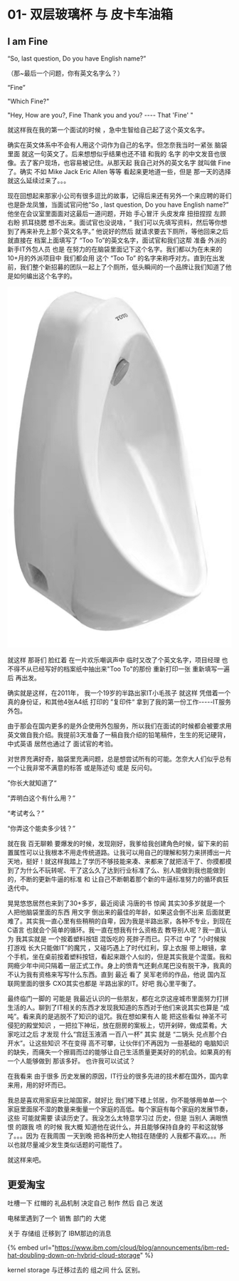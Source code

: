 # 01- 双层玻璃杯 与 皮卡车油箱

## I am Fine

“So, last question, Do you have English name?”

（那\~最后一个问题，你有英文名字么？）

“Fine”

"Which Fine?"

"Hey, How are you?,  Fine Thank you and you?  ---- That 'Fine' "

就这样我在我的第一个面试的时候 ，急中生智给自己起了这个英文名字。

确实在英文体系中不会有人用这个词作为自己的名字。但怎奈我当时一紧张 脑袋里面 就这一句英文了。后来想想似乎结果也还不错 和我的 名字 的中文发音也很像。去了客户现场，也容易被记住。从那天起 我自己对外的英文名字 就叫做 Fine了。确实 不如 Mike Jack Eric  Allen 等等 看起来更地道一些，但是 那一天的选择 就这么延续过来了。。。



现在回想起来那家小公司有很多逗比的故事，记得后来还有另外一个来应聘的哥们也是卧龙凤雏，当面试官问他“So , last question, Do you have  English name?” 他坐在会议室里面面对这最后一道问题，开始 手心冒汗 头皮发痒 扭扭捏捏  左顾右盼 抓耳挠腮 想不出来。面试官也没说啥，“ 我们可以先填写资料，然后等你想到了再来补充上那个英文名字。”  他说好的然后 就请求要去下厕所，等他回来之后 就直接在 档案上面填写了 “Too To”的英文名字，面试官和我们这帮 准备 外派的 新手IT外包人员 也是 在努力的在脑袋里面记下这个名字。我们都以为在未来的10+月的外派项目中 我们都会用 这个 “Too To” 的名字来称呼对方。直到在出发前，我们整个新招募的团队一起上了个厕所，低头瞬间的一个品牌让我们知道了他是如何编出这个名字的。

&#x20;![](<.gitbook/assets/ToTo Urinal.jpg>)

就这样 那哥们 脸红着 在一片欢乐嘲讽声中 临时又改了个英文名字，项目经理 也不得不从已经写好的档案纸中抽出来"Too To"的那份 重新打印一张 重新填写一遍后 再出发。

确实就是这样，在2011年， 我一个19岁的半路出家IT小毛孩子 就这样 凭借着一个真的身份证，和其他4张A4纸 打印的 ”复印件“ 拿到了我的第一份工作-----IT服务外包。



由于那会在国内更多的是外企使用外包服务，所以我们在面试的时候都会被要求用英文做自我介绍。我提前3天准备了一稿自我介绍的铅笔稿件，生生的死记硬背，中式英语 居然也通过了 面试官的考验。

对世界充满好奇，脑袋里充满问题，总是想尝试所有的可能。怎奈大人们似乎总有一个让我非常不满意的标答 或是陈述句 或是 反问句。

”你长大就知道了“ &#x20;

”弄明白这个有什么用？”

“考试考么？”&#x20;

“你弄这个能卖多少钱？”



就在我 百无聊赖 要爆发的时候，发现刚好，我爹给我创建角色时候，留下来的前置属性可以让我根本不用走传统道路。让我可以用自己的理解和努力来拼搏出一片天地，挺好！就这样我踏上了学历不够技能来凑、来都来了就把活干了、你摸都摸到了为什么不玩转呢、干了这么久了达到行业标准了么、别人能做到我也能做到的，不断的更新牛逼的标准 和 让自己不断朝着那个新的牛逼标准努力的循环疯狂迭代中。

晃晃悠悠居然也来到了30+多岁，最近阅读 冯唐的书  惊闻 其实30多岁就是一个人把他脑袋里面的东西 用文字 倒出来的最佳的年龄，如果这会倒不出来 后面就更难了。其实我一直心里有些稍稍的自卑，因为我是半路出家，各种不专业，到现在 C语言 也就会个简单的循环。我一直在想我有什么资格去 教导别人呢？我一直认为 我其实就是 一个按着塑料按钮 混饭吃的 死胖子而已。只不过 中了 “小时候挨打游戏 长大只能做IT”的魔咒 ，又碰巧遇上了时代红利，穿上衣服  带上眼镜，拿个手机，坐在桌前按着塑料按钮，看起来跟个人似的，但是其实我是个混蛋。我和网瘾少年中间只隔着一层正式工作。身上的愤青气还剩点尾巴没有脱干净，我真的不认为我有资格来写写什么东西。直到  最近 看了 吴军老师的作品，他说 国内互联网里面的很多 CXO其实也都是 半路出家的IT。好吧 我心里平衡了。



&#x20; 最终临门一脚的 可能是 我最近认识的一些朋友，都在北京这座城市里面努力打拼生活的人。聊到了IT相关的东西才发现我知道的东西对于他们来说其实也算是 “成吨”。看来真的是逃脱不了知识的诅咒。我在想如果有人 能 把这些看似 神圣不可侵犯的殿堂知识 ，一把拉下神坛，放在厨房的案板上，切开剁碎，做成菜肴。大家吃过之后 才发现 什么“宫廷玉液酒 一百八一杯” 其实 就是 “二锅头 兑点那个白开水”。让这些知识 不在变得 高不可攀，让伙伴们不再因为 一些基础的 电脑知识的缺失，而痛失一个擦肩而过的能够让自己生活质量更美好的的机会。如果真的有一个人能够做到 那该多好。 也许我可以试试？



在我看来 由于很多 历史发展的原因，IT行业的很多先进的技术都在国外，国内拿来用，用的好坏而已。

我总是喜欢用家庭来比喻国家，就好比 我们楼下楼上邻居，你不能够用单单一个家庭里面尿不湿的数量来衡量一个家庭的高低。每个家庭有每个家庭的发展节奏，这些 可能就需要 读读历史了。我没怎么太特意学习过 历史，但是 当别人 满眼愤恨 的跟我 喷 的时候 我大概 知道他在说什么，并且能够保持自身的 平和这就够了。。。因为 在我周围 一天到晚 把各种历史人物挂在随便的 人我都不喜欢。。。所以也就尽量减少发生类似话题的可能性了。



就这样来吧。







## 更爱淘宝

吐槽一下 红帽的 礼品机制 决定自己 制作 然后 自己 发送

电梯里遇到了一个 销售 部门的 大佬

关于 存储组 迁移到了 IBM那边的消息

{% embed url="https://www.ibm.com/cloud/blog/announcements/ibm-red-hat-doubling-down-on-hybrid-cloud-storage" %}

kernel storage 与迁移过去的 组之间 什么 区别。





